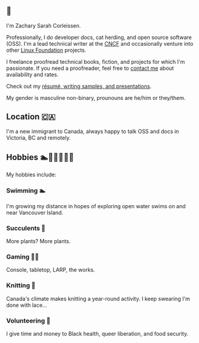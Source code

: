 ## :wave:

I'm Zachary Sarah Corleissen.

Professionally, I do developer docs, cat herding, and open source software (OSS). I'm a lead technical writer at the [CNCF] and occasionally venture into other [Linux Foundation] projects. 

I freelance proofread technical books, fiction, and projects for which I'm passionate. If you need a proofreader, feel free to [contact me](mailto:zach@corleissen.com) about availability and rates.

Check out my [résumé, writing samples, and presentations](https://github.com/zacharysarah/public/tree/main/professional).

My gender is masculine non-binary, prounouns are he/him or they/them.

[CNCF]: https://cncf.io "CNCF"
[Linux Foundation]: https://linuxfoundation.org "Linux Foundation"

## Location 🇨🇦

I'm a new immigrant to Canada, always happy to talk OSS and docs in Victoria, BC and remotely.

## Hobbies 🏊🌵🧙🏻🧶🙋

My hobbies include:

### Swimming 🏊

I'm growing my distance in hopes of exploring open water swims on and near Vancouver Island.

### Succulents 🌵

More plants? More plants.

### Gaming 🧙🏻

Console, tabletop, LARP, the works.
    
### Knitting 🧶

Canada's climate makes knitting a year-round activity. I keep swearing I'm done with lace...
    
### Volunteering 🙋

I give time and money to Black health, queer liberation, and food security.
